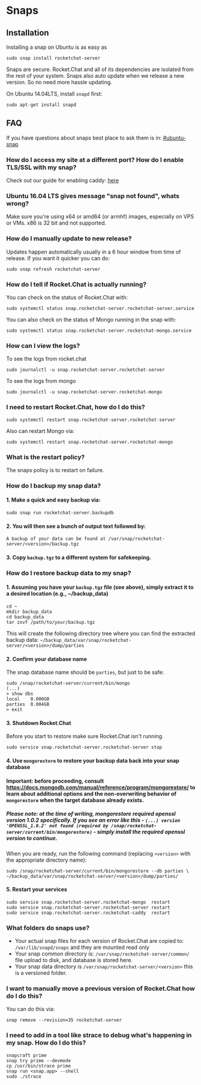 # Snaps

## Installation

Installing a snap on Ubuntu is as easy as

```
sudo snap install rocketchat-server
```

Snaps are secure. Rocket.Chat and all of its dependencies are isolated from the rest of your system. Snaps also auto update when we release a new version. So no need more hassle updating.

On Ubuntu 14.04LTS, install `snapd` first:

```
sudo apt-get install snapd
```

## FAQ

If you have questions about snaps best place to ask them is in: [#ubuntu-snap](https://open.rocket.chat/channel/ubuntu-snap)

### How do I access my site at a different port?  How do I enable TLS/SSL with my snap?

Check out our guide for enabling caddy: [here](/../../../installation/manual-installation/ubuntu/snaps/autossl/)

### Ubuntu 16.04 LTS gives message "snap not found", whats wrong?

Make sure you're using x64 or amd64 (or armhf) images, especially on VPS or VMs. x86 is 32 bit and not supported.

### How do I manually update to new release?

Updates happen automatically usually in a 6 hour window from time of release.  If you want it quicker you can do:

```
sudo snap refresh rocketchat-server
```

### How do I tell if Rocket.Chat is actually running?

You can check on the status of Rocket.Chat with:

```
sudo systemctl status snap.rocketchat-server.rocketchat-server.service
```

You can also check on the status of Mongo running in the snap with:

```
sudo systemctl status snap.rocketchat-server.rocketchat-mongo.service
```

### How can I view the logs?

To see the logs from rocket.chat

```
sudo journalctl -u snap.rocketchat-server.rocketchat-server
```

To see the logs from mongo

```
sudo journalctl -u snap.rocketchat-server.rocketchat-mongo
```

### I need to restart Rocket.Chat, how do I do this?

```
sudo systemctl restart snap.rocketchat-server.rocketchat-server
```

Also can restart Mongo via:

```
sudo systemctl restart snap.rocketchat-server.rocketchat-mongo
```

### What is the restart policy?

The snaps policy is to restart on failure.

### How do I backup my snap data?

#### 1. Make a quick and easy backup via:

```
sudo snap run rocketchat-server.backupdb
```

#### 2. You will then see a bunch of output text followed by:

```
A backup of your data can be found at /var/snap/rocketchat-server/<version>/backup.tgz
```

#### 3. Copy `backup.tgz` to a different system for safekeeping.

### How do I restore backup data to my snap?

#### 1. Assuming you have your `backup.tgz` file (see above), simply extract it to a desired location (e.g., ~/backup_data)

```
cd ~
mkdir backup_data
cd backup_data
tar zxvf /path/to/your/backup.tgz
```

This will create the following directory tree where you can find the extracted backup data:
`~/backup_data/var/snap/rocketchat-server/<version>/dump/parties`

#### 2. Confirm your database name

The snap database name should be `parties`, but just to be safe:

```
sudo /snap/rocketchat-server/current/bin/mongo
(...)
> show dbs
local    0.000GB
parties  0.004GB
> exit
```

#### 3. Shutdown Rocket.Chat

Before you start to restore make sure Rocket.Chat isn't running.

```
sudo service snap.rocketchat-server.rocketchat-server stop
```

#### 4. Use `mongorestore` to restore your backup data back into your snap database

#### Important: before proceeding, consult <https://docs.mongodb.com/manual/reference/program/mongorestore/> to learn about additional options and the non-overwriting behavior of `mongorestore` when the target database already exists.

##### Please note: at the time of writing, mongorestore required openssl version 1.0.2 specifically. If you see an error like this - `(...) version 'OPENSSL_1.0.2' not found (required by /snap/rocketchat-server/current/bin/mongorestore)` - simply install the required openssl version to continue.

When you are ready, run the following command (replacing `<version>` with the appropriate directory name):

```
sudo /snap/rocketchat-server/current/bin/mongorestore --db parties \
~/backup_data/var/snap/rocketchat-server/<version>/dump/parties/
```

#### 5. Restart your services

```
sudo service snap.rocketchat-server.rocketchat-mongo  restart
sudo service snap.rocketchat-server.rocketchat-server restart
sudo service snap.rocketchat-server.rocketchat-caddy  restart
```

### What folders do snaps use?

- Your actual snap files for each version of Rocket.Chat are copied to: `/var/lib/snapd/snaps` and they are mounted read only
- Your snap common directory is: `/var/snap/rocketchat-server/common/` file upload to disk, and database is stored here.
- Your snap data directory is `/var/snap/rocketchat-server/<version>` this is a versioned folder.

### I want to manually move a previous version of Rocket.Chat how do I do this?

You can do this via:

```
snap remove --revision=35 rocketchat-server
```

<!--### I need to install snaps on a computer with out a network, how do I get the snaps?

You will need two things.  First you need the ubuntu-core snap.  This is a base snap that is normally auto downloaded if you are connected to the internet.  You can get this via:

```
curl -X GET -H "Content-Type: application/json" -H "X-Ubuntu-Series: 16" -H "X-Ubuntu-Architecture: amd64" "https://search.apps.ubuntu.com/api/v1/snaps/details/ubuntu-core?channel=stable&confinement=strict"
```

Make sure to change the architecture if differs from amd64

Then you need to get the Rocket.Chat snap via:

```
curl -X GET -H "Content-Type: application/json" -H "X-Ubuntu-Series: 16" -H "X-Ubuntu-Architecture: amd64" "https://search.apps.ubuntu.com/api/v1/snaps/details/rocketchat-server?channel=stable&confinement=strict"
```

-->

### I need to add in a tool like strace to debug what's happening in my snap.  How do I do this?

```
snapcraft prime
snap try prime --devmode
cp /usr/bin/strace prime
snap run <snap.app> --shell
sudo ./strace
```
